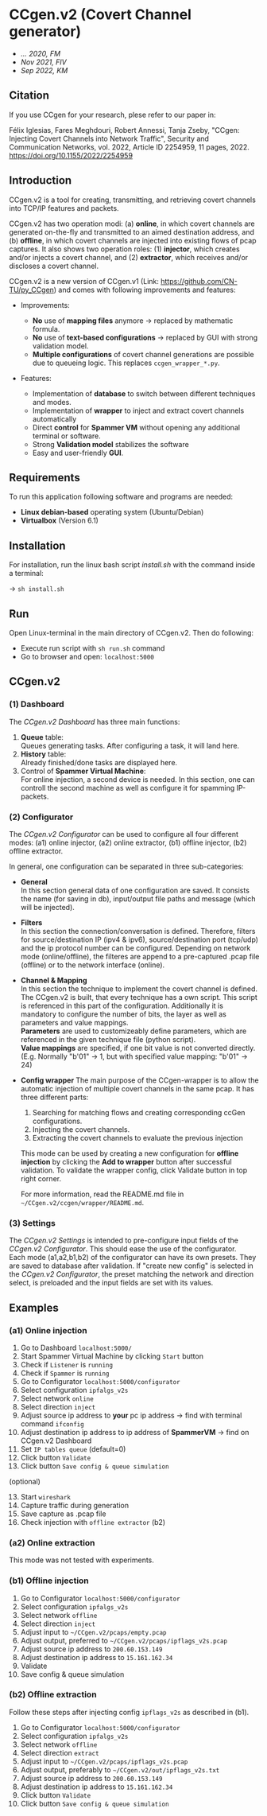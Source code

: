 # CCgen.v2 (Covert Channel generator)

- *... 2020, FM*
- *Nov 2021, FIV*
- *Sep 2022, KM*


## Citation

If you use CCgen for your research, plese refer to our paper in:

Félix Iglesias, Fares Meghdouri, Robert Annessi, Tanja Zseby, "CCgen: Injecting Covert Channels into Network Traffic", Security and Communication Networks, vol. 2022, Article ID 2254959, 11 pages, 2022. https://doi.org/10.1155/2022/2254959

## Introduction 

CCgen.v2 is a tool for creating, transmitting, and retrieving covert channels into TCP/IP features and packets. 

CCgen.v2 has two operation modi: (a) **online**, in which covert channels are generated on-the-fly and transmitted to an aimed destination address, and (b) **offline**, in which covert channels are injected into existing flows of pcap captures. It also shows two operation roles: (1) **injector**, which creates and/or injects a covert channel, and (2) **extractor**, which receives and/or discloses a covert channel. 

CCgen.v2 is a new version of CCgen.v1 (Link: https://github.com/CN-TU/py_CCgen) and comes with following improvements and features:

- Improvements:
    - **No** use of **mapping files** anymore -> replaced by mathematic formula.
    - **No** use of **text-based configurations** -> replaced by GUI with strong validation model.
    - **Multiple configurations** of covert channel generations are possible due to queueing logic. This replaces ```ccgen_wrapper_*.py```.

- Features:
    - Implementation of **database** to switch between different techniques and modes.
    - Implementation of **wrapper** to inject and extract covert channels automatically
    - Direct **control** for **Spammer VM** without opening any additional terminal or software.
    - Strong **Validation model** stabilizes the software
    - Easy and user-friendly **GUI**.


## Requirements
To run this application following software and programs are needed:
- **Linux debian-based** operating system (Ubuntu/Debian)
- **Virtualbox** (Version 6.1)

## Installation
For installation, run the linux bash script *install.sh* with the command inside a terminal:

-> `sh install.sh`

## Run
Open Linux-terminal in the main directory of CCgen.v2. Then do following:

- Execute run script with ```sh run.sh``` command
- Go to browser and open: ```localhost:5000```

## CCgen.v2

### (1) Dashboard
The *CCgen.v2 Dashboard* has three main functions:
1. **Queue** table:\
Queues generating tasks. After configuring a task, it will land here.
2. **History** table:\
Already finished/done tasks are displayed here.
3. Control of **Spammer Virtual Machine**:\
For online injection, a second device is needed. In this section, one can controll the second machine as well as configure it for spamming IP-packets.

### (2) Configurator
The *CCgen.v2 Configurator* can be used to configure all four different modes: (a1) online injector, (a2) online extractor, (b1) offline injector, (b2) offline extractor.

In general, one configuration can be separated in three sub-categories: 
- **General**\
In this section general data of one configuration are saved. It consists the name (for saving in db), input/output file paths and message (which will be injected).

- **Filters**\
In this section the connection/conversation is defined. Therefore, filters for source/destination IP (ipv4 & ipv6), source/destination port (tcp/udp) and the ip protocol number can be configured. Depending on network mode (online/offline), the filteres are append to a pre-captured .pcap file (offline) or to the network interface (online).

- **Channel & Mapping**\
In this section the technique to implement the covert channel is defined. The CCgen.v2 is built, that every technique has a own script. This script is referenced in this part of the configuration. Additionally it is mandatory to configure the number of bits, the layer as well as parameters and value mappings.\
**Parameters** are used to customizeably define parameters, which are referenced in the given technique file (python script).\
**Value mappings** are specified, if one bit value is not converted directly. (E.g. Normally "b'01" -> 1, but with specified value mapping: "b'01" -> 24)

- **Config wrapper**
The main purpose of the CCgen-wrapper is to allow the automatic injection of multiple covert channels in the same pcap. It has three different parts:
    1. Searching for matching flows and creating corresponding ccGen configurations.
    2. Injecting the covert channels.
    3. Extracting the covert channels to evaluate the previous injection

    This mode can be used by creating a new configuration for **offline injection** by clicking the **Add to wrapper** button after successful validation. To validate the wrapper config, click Validate button in top right corner.

    For more information, read the README.md file in `~/CCgen.v2/ccgen/wrapper/README.md`.

### (3) Settings
The *CCgen.v2 Settings* is intended to pre-configure input fields of the *CCgen.v2 Configurator*. This should ease the use of the configurator.\
Each mode (a1,a2,b1,b2) of the configurator can have its own presets. They are saved to database after validation. If "create new config" is selected in the *CCgen.v2 Configurator*, the preset matching the network and direction select, is preloaded and the input fields are set with its values.

## Examples

### (a1) Online injection

1. Go to Dashboard ```localhost:5000/```
2. Start Spammer Virtual Machine by clicking ```Start``` button
3. Check if ```Listener``` is ```running```
4. Check if ```Spammer``` is ```running```
5. Go to Configurator ```localhost:5000/configurator```
6. Select configuration ```ipfalgs_v2s```
7. Select network ```online```
8. Select direction ```inject```
9. Adjust source ip address to **your** pc ip address -> find with terminal command ```ifconfig```
10. Adjust destination ip address to ip address of **SpammerVM** -> find on CCgen.v2 Dashboard
11. Set ```IP tables queue``` (default=0)
11. Click button ```Validate```
12. Click button ```Save config & queue simulation```

(optional)

13. Start ```wireshark```
14. Capture traffic during generation
15. Save capture as .pcap file
16. Check injection with ```offline extractor``` (b2)

### (a2) Online extraction
This mode was not tested with experiments.

### (b1) Offline injection

1. Go to Configurator ```localhost:5000/configurator```
2. Select configuration ```ipfalgs_v2s```
3. Select network ```offline```
4. Select direction ```inject```
5. Adjust input to ```~/CCgen.v2/pcaps/empty.pcap```
6. Adjust output, preferred to ```~/CCgen.v2/pcaps/ipflags_v2s.pcap```
7. Adjust source ip address to ```200.60.153.149```
8. Adjust destination ip address to ```15.161.162.34```
9. Validate
10. Save config & queue simulation

### (b2) Offline extraction
Follow these steps after injecting config ```ipflags_v2s``` as described in (b1).
1. Go to Configurator ```localhost:5000/configurator```
2. Select configuration ```ipfalgs_v2s```
3. Select network ```offline```
4. Select direction ```extract```
5. Adjust input to ```~/CCgen.v2/pcaps/ipflags_v2s.pcap```
6. Adjust output, preferably to ```~/CCgen.v2/out/ipflags_v2s.txt```
7. Adjust source ip address to ```200.60.153.149```
8. Adjust destination ip address to ```15.161.162.34```
9. Click button ```Validate```
10. Click button ```Save config & queue simulation```
